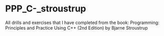 # PPP_C-_stroustrup
All drills and exercises that I have completed from the book: Programming: Principles and Practice Using C++ (2nd Edition) by Bjarne Stroustrup
